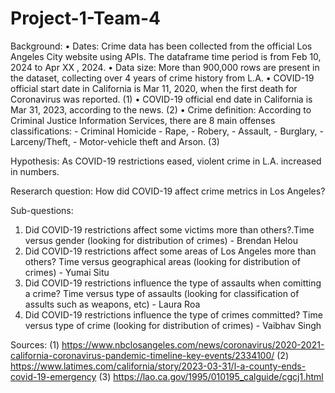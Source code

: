 # Project-1-Team-4

Background:
• Dates: Crime data has been collected from the official Los Angeles City website using APIs. The dataframe time period is from Feb 10, 2024 to Apr XX , 2024.
• Data size: More than 900,000 rows are present in the dataset, collecting over 4 years of crime history from L.A.
• COVID-19 official start date in California is Mar 11, 2020, when the first death for Coronavirus was reported. (1)
• COVID-19 official end date in California is Mar 31, 2023, according to the news. (2)
• Crime definition: According to Criminal Justice Information Services, there are 8 main offenses classifications: - Criminal Homicide - Rape, - Robery, - Assault, - Burglary, - Larceny/Theft, - Motor-vehicle theft and Arson. (3)


Hypothesis:
As COVID-19 restrictions eased, violent crime in L.A. increased in numbers.

Reserarch question:
How did COVID-19 affect crime metrics in Los Angeles?

Sub-questions:
1. Did COVID-19 restrictions affect some victims more than others?.Time versus gender (looking for distribution of crimes) - Brendan Helou
2. Did COVID-19 restrictions affect some areas of Los Angeles more than others? Time versus geographical areas (looking for distribution of crimes) - Yumai Situ
3. Did COVID-19 restrictions influence the type of assaults when comitting a crime? Time versus type of assaults (looking for classification of assults such as weapons, etc) - Laura Roa
4. Did COVID-19 restrictions influence the type of crimes committed? Time versus type of crime (looking for distribution of crimes) - Vaibhav Singh



Sources:
(1) https://www.nbclosangeles.com/news/coronavirus/2020-2021-california-coronavirus-pandemic-timeline-key-events/2334100/
(2) https://www.latimes.com/california/story/2023-03-31/l-a-county-ends-covid-19-emergency
(3) https://lao.ca.gov/1995/010195_calguide/cgcj1.html
